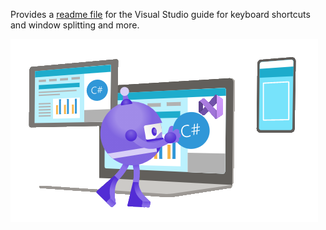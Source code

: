 Provides a [readme file](main.md) for the Visual Studio guide for keyboard shortcuts and window splitting and more.

![alt text](assets/cSharpBot.png)